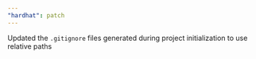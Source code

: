 ```yaml
---
"hardhat": patch
---
```


Updated the `.gitignore` files generated during project initialization to use relative paths

